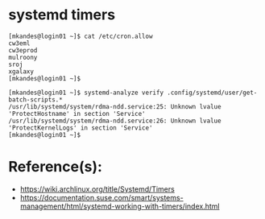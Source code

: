 # systemd timers

```
[mkandes@login01 ~]$ cat /etc/cron.allow
cw3eml
cw3eprod
mulroony
sroj
xgalaxy
[mkandes@login01 ~]$
```

```
[mkandes@login01 ~]$ systemd-analyze verify .config/systemd/user/get-batch-scripts.*
/usr/lib/systemd/system/rdma-ndd.service:25: Unknown lvalue 'ProtectHostname' in section 'Service'
/usr/lib/systemd/system/rdma-ndd.service:26: Unknown lvalue 'ProtectKernelLogs' in section 'Service'
[mkandes@login01 ~]$
```

# Reference(s):
- https://wiki.archlinux.org/title/Systemd/Timers
- https://documentation.suse.com/smart/systems-management/html/systemd-working-with-timers/index.html
